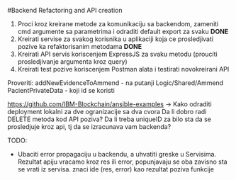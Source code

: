 #Backend Refactoring and API creation
1) Proci kroz kreirane metode za komunikaciju sa backendom, zameniti cmd argumente sa parametrima i odraditi default export za svaku **DONE**
2) Kreirati servise za svakog korisnika u aplikaciji koja ce prosledjivati pozive ka refaktorisanim metodama **DONE**
3) Kreirati API servis koriscenjem ExpressJS za svaku metodu (prouciti prosledjivanje argumenta kroz query)
4) Kreirati test pozive koriscenjem Postman alata i testirati novokreirani API


Proveriti:
addNewEvidenceToAmmend - na putanji Logic/Shared/Ammend
PacientPrivateData - koji id se koristi

https://github.com/IBM-Blockchain/ansible-examples -> Kako odraditi deployment lokalni za dve ogranizacije sa dva cvora
Da li dobro radi DELETE metoda kod API poziva?
Da li treba uniqueID za bilo sta da se prosledjuje kroz api, tj da se izracunava vam backenda?



TODO:
- Ubaciti error propagaciju u backendu, a uhvatiti greske u Servisima. Rezultat apiju vracamo kroz res ili error, popunjavaju se oba zavisno sta se vrati iz servisa. znaci ide (res, error) kao rezultat poziva funkcije